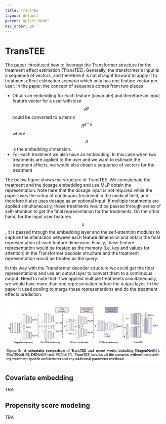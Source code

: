 ```yaml
---
title: TransTEE
layout: default
parent: Uplift Model
nav_order: 20
---
```


# TransTEE

The [paper](https://arxiv.org/pdf/2202.01336) introduced how to leverage the Transformer structure for the treatment effect estimation (TransTEE). Generally, the transformer's input is a sequence of vectors, and therefore it is not straight forward to apply it to treatment effect estimation scenario which only has one feature vector per user. In the paper, the concept of sequence comes from two places

- Obtain an embedding for each feature (covariate) and therefore an input feature vector for a user with size $$R^{p}$$ could be converted to a matrix $$R^{d*p}$$ where $$d$$ is the embedding dimension.
- For each treatment we also have an embedding. In this case when two treatments are applied to the user and we want to estimate the treatment effects, we would also obtain a sequence of vectors for the treatment


The below figure shows the structure of TransTEE. We concatenate the treatment and the dosage embedding and use MLP obtain the representation. Note here that the dosage input is not required while the paper uses the setup of continuous treatment in the medical field, and therefore it also uses dosage as an optional input. If multiple treatments are applied simultaneously, these treatments would be passed through series of self-attention to get the final representation for the treatments. On the other hand, for the input user features $$x$$, it is passed through the embedding layer and the self-attention modules to capture the interaction between each feature dimension and obtain the final representation of each feature dimension. Finally, these feature representation would be treated as the memory (i.e. key and values for attention) in the Transformer decoder structure and the treatment representation would be treated as the query.

In this way with the Transformer decoder structure we could get the final representations and use an output layer to convert them to a continuous output. Need to note that if we applied multiple treatments simultaneously, we would have more than one representation before the output layer. In the paper it used pooling to merge these representations and do the treatment effects prediction. 

![transtee_structure](/docs/uplift_model/images/transtee/transtee_structure.png)

## Covariate embedding
TBA

## Propensity score modeling
TBA